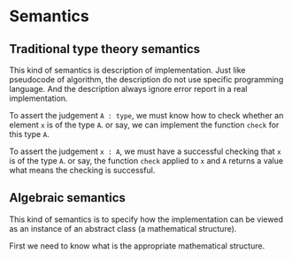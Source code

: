 # Semantics

## Traditional type theory semantics

This kind of semantics is description of implementation.
Just like pseudocode of algorithm, the description do not use specific programming language.
And the description always ignore error report in a real implementation.

To assert the judgement `A : type`,
we must know how to check whether an element `x` is of the type `A`.
or say, we can implement the function `check` for this type `A`.

To assert the judgement `x : A`,
we must have a successful checking that `x` is of the type `A`.
or say, the function `check` applied to `x` and `A`
returns a value what means the checking is successful.

## Algebraic semantics

This kind of semantics is to specify how the implementation
can be viewed as an instance of an abstract class (a mathematical structure).

First we need to know what is the appropriate mathematical structure.
